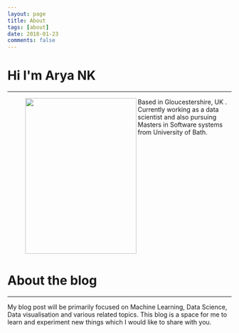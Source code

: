```yaml
---
layout: page
title: About
tags: [about]
date: 2018-01-23
comments: false
---
```

    
# Hi I'm Arya NK
---

<figure>
	<img src="https://raw.githubusercontent.com/Arya-NK/Arya_NK/gh-pages/assets/img/my_picture.jpg?token=ARK0QClMxNTIXV-F73soq2apEJ6ZQyX3ks5anX44wA%3D%3D" align="left" style="width: 250px; height: 350px" >
	
</figure>

Based in Gloucestershire, UK . Currently working as a data scientist and also pursuing Masters in Software systems from University of Bath. 

<br><br><br><br><br><br><br><br><br><br><br><br><br><br><br>






# About the blog
---
My blog post will be primarily focused on Machine Learning, Data Science, Data visualisation and various related topics. This blog is a space for me to learn and experiment new things which I would like to share with you.
